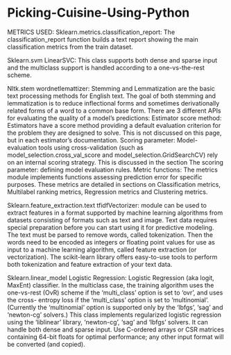 # Picking-Cuisine-Using-Python
METRICS USED:
Sklearn.metrics.classification_report:
The classification_report function builds a text report showing the main classification metrics from the train dataset.

Sklearn.svm LinearSVC:
This class supports both dense and sparse input and the multiclass support is handled according to a one-vs-the-rest scheme.

Nltk.stem wordnetlemattizer:
Stemming and Lemmatization are the basic text processing methods for English text. The goal of both stemming and lemmatization is to reduce inflectional forms and sometimes derivationally related forms of a word to a common base form. There are 3 different APIs for evaluating the quality of a model’s predictions: Estimator score method: Estimators have a score method providing a default evaluation criterion for the problem they are designed to solve. This is not discussed on this page, but in each estimator’s documentation. Scoring parameter: Model-evaluation tools using cross-validation (such as model_selection.cross_val_score and model_selection.GridSearchCV) rely on an internal scoring strategy. This is discussed in the section The scoring parameter: defining model evaluation rules. Metric functions: The metrics module implements functions assessing prediction error for specific purposes. These metrics are detailed in sections on Classification metrics, Multilabel ranking metrics, Regression metrics and Clustering metrics.

Sklearn.feature_extraction.text tfidfVectorizer:
module can be used to extract features in a format supported by machine learning algorithms from datasets consisting of formats such as text and image. Text data requires special preparation before you can start using it for predictive modeling. The text must be parsed to remove words, called tokenization. Then the words need to be encoded as integers or floating point values for use as input to a machine learning algorithm, called feature extraction (or vectorization). The scikit-learn library offers easy-to-use tools to perform both tokenization and feature extraction of your text data.

Sklearn.linear_model Logistic Regression:
Logistic Regression (aka logit, MaxEnt) classifier. In the multiclass case, the training algorithm uses the one-vs-rest (OvR) scheme if the ‘multi_class’ option is set to ‘ovr’, and uses the cross- entropy loss if the ‘multi_class’ option is set to ‘multinomial’. (Currently the ‘multinomial’ option is supported only by the ‘lbfgs’, ‘sag’ and ‘newton-cg’ solvers.) This class implements regularized logistic regression using the ‘liblinear’ library, ‘newton-cg’, ‘sag’ and ‘lbfgs’ solvers. It can handle both dense and sparse input. Use C-ordered arrays or CSR matrices containing 64-bit floats for optimal performance; any other input format will be converted (and copied).
